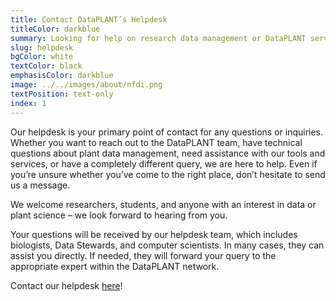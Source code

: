```yaml
---
title: Contact DataPLANT’s Helpdesk
titleColor: darkblue
summary: Looking for help on research data management or DataPLANT services and infrastructure? Get in touch with us!
slug: helpdesk
bgColor: white
textColor: black
emphasisColor: darkblue
image: ../../images/about/nfdi.png
textPosition: text-only
index: 1
---
```


Our helpdesk is your primary point of contact for any questions or inquiries.
Whether you want to reach out to the DataPLANT team, have technical questions about plant data management, need assistance with our tools and services, or have a completely different query, we are here to help.
Even if you’re unsure whether you’ve come to the right place, don’t hesitate to send us a message.

We welcome researchers, students, and anyone with an interest in data or plant science – we look forward to hearing from you.

Your questions will be received by our helpdesk team, which includes biologists, Data Stewards, and computer scientists.
In many cases, they can assist you directly.
If needed, they will forward your query to the appropriate expert within the DataPLANT network.

Contact our helpdesk [here](https://helpdesk.nfdi4plants.org)!